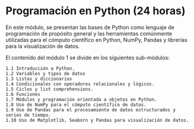 # Programación en Python (24 horas)

En este módulo, se presentan las bases de Python como lenguaje de programación de propósito general y las herramientas comúnmente utilizadas para el cómputo científico en Python, NumPy, Pandas y librerías para la visualización de datos.

El contenido del módulo 1 se divide en los siguientes sub-módulos:

    1.1 Introducción a Python.
    1.2 Variables y tipos de datos
    1.3 Listas y diccionarios
    1.4 Condicionales con operadores relacionales y lógicos.
    1.5 Ciclos y list comprehensions.
    1.6 Funciones
    1.7 Módulos y programación orientada a objetos en Python.
    1.8 Uso de NumPy para el cómputo científico de datos.
    1.9 Uso de Pandas para el procesamiento de datos estructurados y series de tiempo.
    1.10 Uso de Matplotlib, Seaborn y Pandas para visualización de datos.
